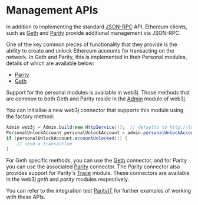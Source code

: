 Management APIs
===============

In addition to implementing the standard [JSON-RPC](https://eth.wiki/json-rpc/API) API, Ethereum clients, such as [Geth](https://geth.ethereum.org/docs/rpc/server) and [Parity](https://openethereum.github.io/wiki/JSONRPC) provide additional management via JSON-RPC.

One of the key common pieces of functionality that they provide is the ability to create and unlock Ethereum accounts for transacting on the network. In Geth and Parity, this is implemented in their Personal modules, details of which are available below:

-   [Parity](https://openethereum.github.io/wiki/JSONRPC-personal-module)
-   [Geth](https://geth.ethereum.org/docs/rpc/ns-personal)

Support for the personal modules is available in web3j. Those methods that are common to both Geth and Parity reside in the [Admin](https://github.com/web3j/web3j/blob/master/core/src/main/java/org/web3j/protocol/admin/Admin.java) module of web3j.

You can initialise a new web3j connector that supports this module using the factory method:

```Java
Admin web3j = Admin.build(new HttpService());  // defaults to http://localhost:8545/
PersonalUnlockAccount personalUnlockAccount = admin.personalUnlockAccount("0x000...", "a password").send();
if (personalUnlockAccount.accountUnlocked()) {
    // send a transaction
}
```

For Geth specific methods, you can use the [Geth](https://github.com/web3j/web3j/blob/master/geth/src/main/java/org/web3j/protocol/geth/Geth.java) connector, and for Parity you can use the associated
[Parity](https://github.com/web3j/web3j/blob/master/parity/src/main/java/org/web3j/protocol/parity/Parity.java) connector. The *Parity* connector also provides support for Parity's [Trace](https://openethereum.github.io/wiki/JSONRPC-trace-module) module. These connectors are available in the web3j *geth* and *parity* modules respectively.

You can refer to the integration test [ParityIT](https://github.com/web3j/web3j/blob/master/integration-tests/src/test/java/org/web3j/protocol/parity/ParityIT.java) for further examples of working with these APIs.
